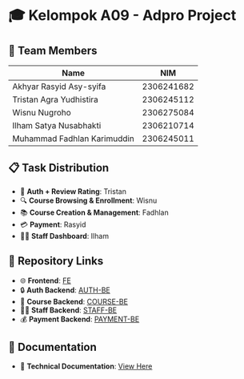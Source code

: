 # 🎓 Kelompok A09 - Adpro Project

## 👥 Team Members

| Name                        | NIM        |
| --------------------------- | ---------- |
| Akhyar Rasyid Asy-syifa     | 2306241682 |
| Tristan Agra Yudhistira     | 2306245112 |
| Wisnu Nugroho               | 2306275084 |
| Ilham Satya Nusabhakti      | 2306210714 |
| Muhammad Fadhlan Karimuddin | 2306245011 |

## 📋 Task Distribution

- 🔐 **Auth + Review Rating**: Tristan
- 🔍 **Course Browsing & Enrollment**: Wisnu
- 📚 **Course Creation & Management**: Fadhlan
- 💳 **Payment**: Rasyid
- 👨‍💼 **Staff Dashboard**: Ilham

## 🔗 Repository Links

- 🌐 **Frontend**: [FE](https://github.com/A09-Adpro-Udehnih/FE)
- 🔒 **Auth Backend**: [AUTH-BE](https://github.com/A09-Adpro-Udehnih/AUTH-BE)
- 📖 **Course Backend**: [COURSE-BE](https://github.com/A09-Adpro-Udehnih/COURSE-BE)
- 👨‍💼 **Staff Backend**: [STAFF-BE](https://github.com/A09-Adpro-Udehnih/STAFF-BE)
- 💰 **Payment Backend**: [PAYMENT-BE](https://github.com/A09-Adpro-Udehnih/PAYMENT-BE)

## 📄 Documentation

- 📝 **Technical Documentation**: [View Here](https://docs.google.com/document/d/1_FRh9XfjF0lB93hMR3BpBg3hUIam_876dGPUCtKshuw/edit?usp=sharing)
